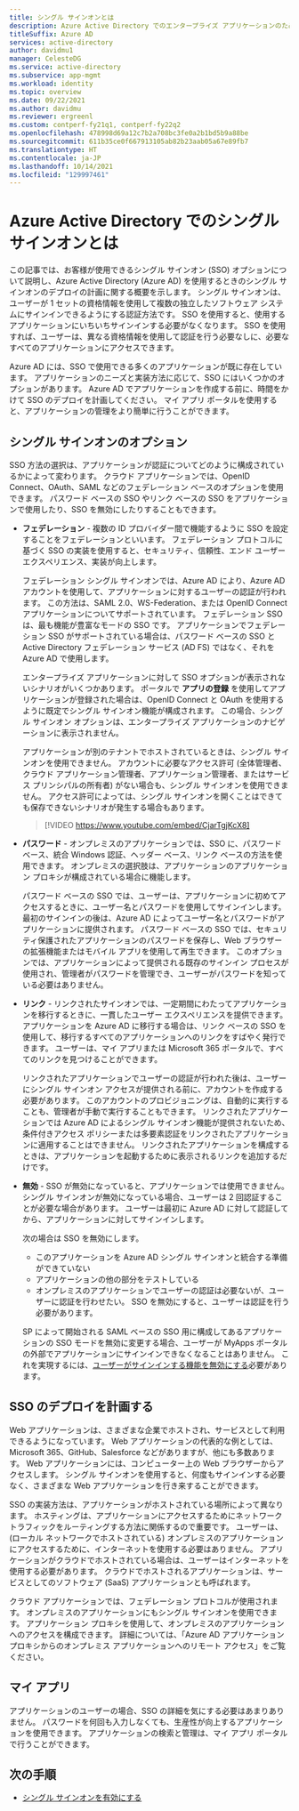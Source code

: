 ```yaml
---
title: シングル サインオンとは
description: Azure Active Directory でのエンタープライズ アプリケーションのためのシングル サインオンついて説明します。
titleSuffix: Azure AD
services: active-directory
author: davidmu1
manager: CelesteDG
ms.service: active-directory
ms.subservice: app-mgmt
ms.workload: identity
ms.topic: overview
ms.date: 09/22/2021
ms.author: davidmu
ms.reviewer: ergreenl
ms.custom: contperf-fy21q1, contperf-fy22q2
ms.openlocfilehash: 478998d69a12c7b2a708bc3fe0a2b1bd5b9a88be
ms.sourcegitcommit: 611b35ce0f667913105ab82b23aab05a67e89fb7
ms.translationtype: HT
ms.contentlocale: ja-JP
ms.lasthandoff: 10/14/2021
ms.locfileid: "129997461"
---
```

# <a name="what-is-single-sign-on-in-azure-active-directory"></a>Azure Active Directory でのシングル サインオンとは

この記事では、お客様が使用できるシングル サインオン (SSO) オプションについて説明し、Azure Active Directory (Azure AD) を使用するときのシングル サインオンのデプロイの計画に関する概要を示します。 シングル サインオンは、ユーザーが 1 セットの資格情報を使用して複数の独立したソフトウェア システムにサインインできるようにする認証方法です。 SSO を使用すると、使用するアプリケーションにいちいちサインインする必要がなくなります。 SSO を使用すれば、ユーザーは、異なる資格情報を使用して認証を行う必要なしに、必要なすべてのアプリケーションにアクセスできます。 

Azure AD には、SSO で使用できる多くのアプリケーションが既に存在しています。 アプリケーションのニーズと実装方法に応じて、SSO にはいくつかのオプションがあります。 Azure AD でアプリケーションを作成する前に、時間をかけて SSO のデプロイを計画してください。 マイ アプリ ポータルを使用すると、アプリケーションの管理をより簡単に行うことができます。

## <a name="single-sign-on-options"></a>シングル サインオンのオプション

SSO 方法の選択は、アプリケーションが認証についてどのように構成されているかによって変わります。 クラウド アプリケーションでは、OpenID Connect、OAuth、SAML などのフェデレーション ベースのオプションを使用できます。 パスワード ベースの SSO やリンク ベースの SSO をアプリケーションで使用したり、SSO を無効にしたりすることもできます。

- **フェデレーション** - 複数の ID プロバイダー間で機能するように SSO を設定することをフェデレーションといいます。 フェデレーション プロトコルに基づく SSO の実装を使用すると、セキュリティ、信頼性、エンド ユーザー エクスペリエンス、実装が向上します。 

    フェデレーション シングル サインオンでは、Azure AD により、Azure AD アカウントを使用して、アプリケーションに対するユーザーの認証が行われます。 この方法は、SAML 2.0、WS-Federation、または OpenID Connect アプリケーションについてサポートされています。 フェデレーション SSO は、最も機能が豊富なモードの SSO です。 アプリケーションでフェデレーション SSO がサポートされている場合は、パスワード ベースの SSO と Active Directory フェデレーション サービス (AD FS) ではなく、それを Azure AD で使用します。

    エンタープライズ アプリケーションに対して SSO オプションが表示されないシナリオがいくつかあります。 ポータルで **アプリの登録** を使用してアプリケーションが登録された場合は、OpenID Connect と OAuth を使用するように既定でシングル サインオン機能が構成されます。 この場合、シングル サインオン オプションは、エンタープライズ アプリケーションのナビゲーションに表示されません。

    アプリケーションが別のテナントでホストされているときは、シングル サインオンを使用できません。 アカウントに必要なアクセス許可 (全体管理者、クラウド アプリケーション管理者、アプリケーション管理者、またはサービス プリンシパルの所有者) がない場合も、シングル サインオンを使用できません。 アクセス許可によっては、シングル サインオンを開くことはできても保存できないシナリオが発生する場合もあります。

    > [!VIDEO https://www.youtube.com/embed/CjarTgjKcX8]

- **パスワード** - オンプレミスのアプリケーションでは、SSO に、パスワード ベース、統合 Windows 認証、ヘッダー ベース、リンク ベースの方法を使用できます。 オンプレミスの選択肢は、アプリケーションのアプリケーション プロキシが構成されている場合に機能します。

    パスワード ベースの SSO では、ユーザーは、アプリケーションに初めてアクセスするときに、ユーザー名とパスワードを使用してサインインします。 最初のサインインの後は、Azure AD によってユーザー名とパスワードがアプリケーションに提供されます。 パスワード ベースの SSO では、セキュリティ保護されたアプリケーションのパスワードを保存し、Web ブラウザーの拡張機能またはモバイル アプリを使用して再生できます。 このオプションでは、アプリケーションによって提供される既存のサインイン プロセスが使用され、管理者がパスワードを管理でき、ユーザーがパスワードを知っている必要はありません。

- **リンク** - リンクされたサインオンでは、一定期間にわたってアプリケーションを移行するときに、一貫したユーザー エクスペリエンスを提供できます。 アプリケーションを Azure AD に移行する場合は、リンク ベースの SSO を使用して、移行するすべてのアプリケーションへのリンクをすばやく発行できます。 ユーザーは、マイ アプリまたは Microsoft 365 ポータルで、すべてのリンクを見つけることができます。

    リンクされたアプリケーションでユーザーの認証が行われた後は、ユーザーにシングル サインオン アクセスが提供される前に、アカウントを作成する必要があります。 このアカウントのプロビジョニングは、自動的に実行することも、管理者が手動で実行することもできます。 リンクされたアプリケーションでは Azure AD によるシングル サインオン機能が提供されないため、条件付きアクセス ポリシーまたは多要素認証をリンクされたアプリケーションに適用することはできません。 リンクされたアプリケーションを構成するときは、アプリケーションを起動するために表示されるリンクを追加するだけです。

- **無効** - SSO が無効になっていると、アプリケーションでは使用できません。 シングル サインオンが無効になっている場合、ユーザーは 2 回認証することが必要な場合があります。 ユーザーは最初に Azure AD に対して認証してから、アプリケーションに対してサインインします。

    次の場合は SSO を無効にします。

    - このアプリケーションを Azure AD シングル サインオンと統合する準備ができていない
    - アプリケーションの他の部分をテストしている
    - オンプレミスのアプリケーションでユーザーの認証は必要ないが、ユーザーに認証を行わせたい。 SSO を無効にすると、ユーザーは認証を行う必要があります。

    SP によって開始される SAML ベースの SSO 用に構成してあるアプリケーションの SSO モードを無効に変更する場合、ユーザーが MyApps ポータルの外部でアプリケーションにサインインできなくなることはありません。 これを実現するには、[ユーザーがサインインする機能を無効にする](disable-user-sign-in-portal.md)必要があります。

## <a name="plan-sso-deployment"></a>SSO のデプロイを計画する

Web アプリケーションは、さまざまな企業でホストされ、サービスとして利用できるようになっています。 Web アプリケーションの代表的な例としては、Microsoft 365、GitHub、Salesforce などがありますが、他にも多数あります。 Web アプリケーションには、コンピューター上の Web ブラウザーからアクセスします。 シングル サインオンを使用すると、何度もサインインする必要なく、さまざまな Web アプリケーションを行き来することができます。

SSO の実装方法は、アプリケーションがホストされている場所によって異なります。 ホスティングは、アプリケーションにアクセスするためにネットワーク トラフィックをルーティングする方法に関係するので重要です。 ユーザーは、(ローカル ネットワークでホストされている) オンプレミスのアプリケーションにアクセスするために、インターネットを使用する必要はありません。 アプリケーションがクラウドでホストされている場合は、ユーザーはインターネットを使用する必要があります。 クラウドでホストされるアプリケーションは、サービスとしてのソフトウェア (SaaS) アプリケーションとも呼ばれます。

クラウド アプリケーションでは、フェデレーション プロトコルが使用されます。 オンプレミスのアプリケーションにもシングル サインオンを使用できます。 アプリケーション プロキシを使用して、オンプレミスのアプリケーションへのアクセスを構成できます。 詳細については、「Azure AD アプリケーション プロキシからのオンプレミス アプリケーションへのリモート アクセス」をご覧ください。

## <a name="my-apps"></a>マイ アプリ

アプリケーションのユーザーの場合、SSO の詳細を気にする必要はあまりありません。 パスワードを何回も入力しなくても、生産性が向上するアプリケーションを使用できます。 アプリケーションの検索と管理は、マイ アプリ ポータルで行うことができます。 

## <a name="next-steps"></a>次の手順

- [シングル サインオンを有効にする](add-application-portal-setup-sso.md)
